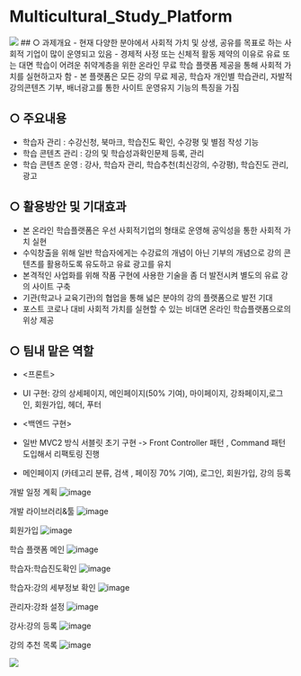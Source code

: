 # Multicultural_Study_Platform
<img src="https://capsule-render.vercel.app/api?type=waving&color=BDBDC8&height=150&section=header" />
## ○ 과제개요  
  - 현재 다양한 분야에서 사회적 가치 및 상생, 공유를 목표로 하는 사회적 기업이 많이 운영되고 있음
  - 경제적 사정 또는 신체적 활동 제약의 이유로 유료 또는 대면 학습이 어려운 취약계층을 위한 온라인 무료 학습 플랫폼 제공을 통해 사회적 가치를 실현하고자 함
  - 본 플랫폼은 모든 강의 무료 제공, 학습자 개인별 학습관리, 자발적 강의콘텐츠 기부, 배너광고를 통한 사이트 운영유지 기능의 특징을 가짐

## ○ 주요내용
  - 학습자 관리 : 수강신청, 북마크, 학습진도 확인, 수강평 및 별점 작성 기능
  - 학습 콘텐츠 관리 : 강의 및 학습성과확인문제 등록, 관리
  - 학습 콘텐츠 운영 : 강사, 학습자 관리, 학습추천(최신강의, 수강평), 학습진도 관리, 광고

## ○ 활용방안 및 기대효과
  - 본 온라인 학습플랫폼은 우선 사회적기업의 형태로 운영해 공익성을 통한 사회적 가치 실현
  - 수익창출을 위해 일반 학습자에게는 수강료의 개념이 아닌 기부의 개념으로 강의 콘텐츠를 활용하도록 유도하고 유료 광고를 유치
  - 본격적인 사업화를 위해 작품 구현에 사용한 기술을 좀 더 발전시켜 별도의 유료 강의 사이트 구축
  - 기관(학교나 교육기관)의 협업을 통해 넓은 분야의 강의 플랫폼으로 발전 기대
  - 포스트 코로나 대비 사회적 가치를 실현할 수 있는 비대면 온라인 학습플랫폼으로의 위상 제공

## ○ 팀내 맡은 역할
  - <프론트>
  - UI 구현: 강의 상세페이지, 메인페이지(50% 기여), 마이페이지, 강좌페이지,로그인, 회원가입, 헤더, 푸터
    
  - <백엔드 구현>
  - 일반 MVC2 방식 서블릿 초기 구현 -> Front Controller 패턴 , Command 패턴 도입해서 리팩토링 진행
  - 메인페이지 (카테고리 분류, 검색 , 페이징 70% 기여), 로그인, 회원가입, 강의 등록

개발 일정 계획
![image](https://github.com/KongSunHwan/Multicultural_Study_Platform/assets/85215507/d29a3f9b-928f-47d6-97f8-18d4cbc2e5ec)

개발 라이브러리&툴
![image](https://github.com/KongSunHwan/Multicultural_Study_Platform/assets/85215507/72a68168-eda7-4677-8347-481ceb991521)

회원가입
![image](https://github.com/KongSunHwan/Multicultural_Study_Platform/assets/85215507/c8acb539-e71b-43d6-bc97-0c2e5a33bd8b)

학습 플랫폼 메인
![image](https://github.com/KongSunHwan/Multicultural_Study_Platform/assets/85215507/72e9cf22-b9fc-42b5-ba9d-39d5f954011a)

학습자:학습진도확인
![image](https://github.com/KongSunHwan/Multicultural_Study_Platform/assets/85215507/387bcb6c-82cf-4158-8901-31a757f19e2e)

학습자:강의 세부정보 확인
![image](https://github.com/KongSunHwan/Multicultural_Study_Platform/assets/85215507/1dbed470-8354-4d49-9e5c-43fcb4820412)

관리자:강좌 설정
![image](https://github.com/KongSunHwan/Multicultural_Study_Platform/assets/85215507/38d3ebab-5710-4853-8ba5-1ab629854dcb)

강사:강의 등록
![image](https://github.com/KongSunHwan/Multicultural_Study_Platform/assets/85215507/8a6698e3-85ed-4fac-ba83-7ca82d09efb0)

강의 추천 목록
![image](https://github.com/KongSunHwan/Multicultural_Study_Platform/assets/85215507/3b2d790b-0e8a-4ea6-bfa8-133eb2f01007)

<img src="https://capsule-render.vercel.app/api?type=waving&color=BDBDC8&height=150&section=footer" />

